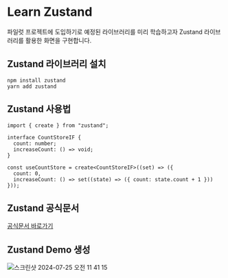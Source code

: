 # Learn Zustand

파일럿 프로젝트에 도입하기로 예정된 라이브러리를 미리 학습하고자 Zustand 라이브러리를 활용한 화면을 구현합니다.

## Zustand 라이브러리 설치

```
npm install zustand
yarn add zustand
```

## Zustand 사용법

```
import { create } from "zustand";

interface CountStoreIF {
  count: number;
  increaseCount: () => void;
}

const useCountStore = create<CountStoreIF>((set) => ({
  count: 0,
  increaseCount: () => set((state) => ({ count: state.count + 1 }))
}));
```

## Zustand 공식문서

<a href="https://zustand-demo.pmnd.rs/" blank="_blank">공식문서 바로가기</a>

## Zustand Demo 생성
![스크린샷 2024-07-25 오전 11 41 15](https://github.com/user-attachments/assets/fe9f8dde-5fab-4025-906f-f65da82a7198)
